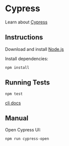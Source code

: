 # Cypress
Learn about [Cypress](https://www.cypress.io/)

## Instructions
Download and install [Node.js](https://nodejs.org/en/)

Install dependencies:
```
npm install
```
## Running Tests
```
npm test
```
[cli docs](https://docs.cypress.io/guides/guides/command-line.html#How-to-run-commands)

## Manual
Open Cypress UI:
```
npm run cypress-open
```
